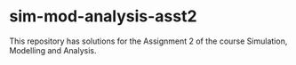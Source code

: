 # sim-mod-analysis-asst2

This repository has solutions for the Assignment 2 of the course Simulation, Modelling and Analysis.
